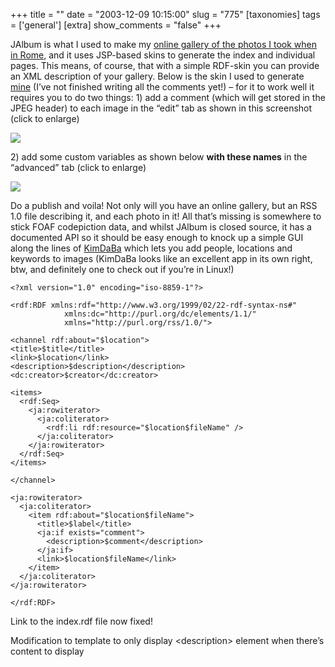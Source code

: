 +++
title = ""
date = "2003-12-09 10:15:00"
slug = "775"
[taxonomies]
tags = ['general']
[extra]
show_comments = "false"
+++

JAlbum is what I used to make my [online gallery of the photos I took when in Rome](http://philwilson.org/photos/2003/rome), and it uses JSP-based skins to generate the index and individual pages. This means, of course, that with a simple RDF-skin you can provide an XML description of your gallery. Below is the skin I used to generate [mine](http://philwilson.org/photos/2003/rome/index.rdf) (I’ve not finished writing all the comments yet!) – for it to work well it requires you to do two things: 1) add a comment (which will get stored in the JPEG header) to each image in the “edit” tab as shown in this screenshot (click to enlarge)

[![](http://philwilson.org/images/jalbum-imagecomment_thumb.png)](http://philwilson.org/images/jalbum-imagecomment.png)

2\) add some custom variables as shown below **with these names** in the “advanced” tab (click to enlarge)

[![](http://philwilson.org/images/jalbum-galleryvariables_thumb.png)](http://philwilson.org/images/jalbum-galleryvariables.png)

Do a publish and voila! Not only will you have an online gallery, but an RSS 1.0 file describing it, and each photo in it! All that’s missing is somewhere to stick FOAF codepiction data, and whilst JAlbum is closed source, it has a documented API so it should be easy enough to knock up a simple GUI along the lines of [KimDaBa](http://ktown.kde.org/kimdaba/ "good image data editor") which lets you add people, locations and keywords to images (KimDaBa looks like an excellent app in its own right, btw, and definitely one to check out if you’re in Linux!)

```
<?xml version="1.0" encoding="iso-8859-1"?>

<rdf:RDF xmlns:rdf="http://www.w3.org/1999/02/22-rdf-syntax-ns#"
            xmlns:dc="http://purl.org/dc/elements/1.1/"
            xmlns="http://purl.org/rss/1.0/">

<channel rdf:about="$location">
<title>$title</title>
<link>$location</link>
<description>$description</description>
<dc:creator>$creator</dc:creator>

<items>
  <rdf:Seq>
    <ja:rowiterator>
      <ja:coliterator>
        <rdf:li rdf:resource="$location$fileName" />
      </ja:coliterator>
    </ja:rowiterator>
  </rdf:Seq>
</items>

</channel>

<ja:rowiterator>
  <ja:coliterator>
    <item rdf:about="$location$fileName">
      <title>$label</title>
      <ja:if exists="comment">
        <description>$comment</description>
      </ja:if>
      <link>$location$fileName</link>
    </item>
  </ja:coliterator>
</ja:rowiterator>

</rdf:RDF>
```

<ins datetime="2003-12-10T10:46:47Z"></ins>

Link to the index.rdf file now fixed!

  
<ins datetime="2003-12-10T11:12:07Z"></ins>

Modification to template to only display &lt;description&gt; element when there’s content to display
